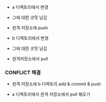 - a 디렉토리에서 변경
- 그에 대한 코밋 남김
- 원격 저장소에 push



- b 디렉토리에서 변경
- 그에 대한 코밋 남김
- 원격저장소에서 pull



### CONFLICT 해결

- 원격 저장소에 b 디렉토리 add & commit & push



- a 디렉토리에서 원격 저장소에서 pull 해오기